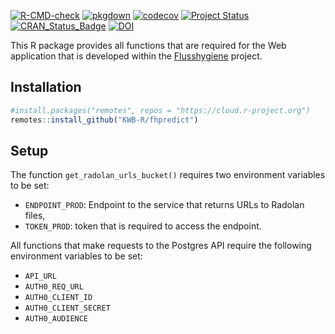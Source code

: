 [![R-CMD-check](https://github.com/KWB-R/fhpredict/workflows/R-CMD-check/badge.svg)](https://github.com/KWB-R/fhpredict/actions?query=workflow%3AR-CMD-check)
[![pkgdown](https://github.com/KWB-R/fhpredict/workflows/pkgdown/badge.svg)](https://github.com/KWB-R/fhpredict/actions?query=workflow%3Apkgdown)
[![codecov](https://codecov.io/github/KWB-R/fhpredict/branch/master/graphs/badge.svg)](https://codecov.io/github/KWB-R/fhpredict)
[![Project Status](https://img.shields.io/badge/lifecycle-experimental-orange.svg)](https://www.tidyverse.org/lifecycle/#experimental)
[![CRAN_Status_Badge](https://www.r-pkg.org/badges/version/fhpredict)]()
[![DOI](https://zenodo.org/badge/DOI/10.5281/zenodo.3386817.svg)](https://doi.org/10.5281/zenodo.3386817)

This R package provides all functions that are
required for the Web application that is developed within the
[Flusshygiene](https://www.kompetenz-wasser.de/en/project/flusshygiene/) project.

## Installation

```r
#install.packages("remotes", repos = "https://cloud.r-project.org")
remotes::install_github("KWB-R/fhpredict")
```

## Setup

The function `get_radolan_urls_bucket()` requires two environment variables to 
be set:

* `ENDPOINT_PROD`: Endpoint to the service that returns URLs to Radolan files, 
* `TOKEN_PROD`: token that is required to access the endpoint. 

All functions that make requests to the Postgres API require the following
environment variables to be set:

* `API_URL`
* `AUTH0_REQ_URL`
* `AUTH0_CLIENT_ID` 
* `AUTH0_CLIENT_SECRET`
* `AUTH0_AUDIENCE`
